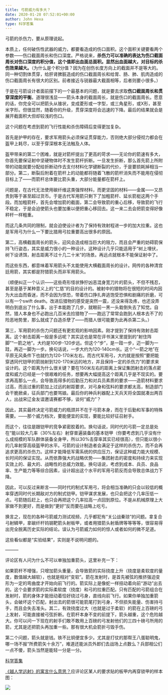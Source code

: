 ```yaml
---
title: 弓箭威力有多大？
date: 2020-01-28 07:52:01+00:00
author: John Hexa
type: 科学答集
---
```

弓箭的杀伤力，要从原理说起。

本质上，任何破伤性武器的威力，都要看造成的伤口面积。这个面积关键要看两个参数——伤口截面周长和伤口深度。严格说来，**杀伤力可以准确的表达为伤口截面周长对伤口深度的积分值，这个值即出血面总面积。显然出血面越大，对目标的杀伤效果越大。**（为什么是个积分值？因为在创伤长度方向上的截面并不是等大的。同一种切割体贯穿，给肝肾脾脏造成的伤口截面周长和给胃、肠、肺、肌肉造成的伤口截面周长有很大的区别。前者接近与锐器最大截面相等，后者则要小很多。）

于是在弓箭设计者面前摆下的一个最基本的问题，就是要去求取**伤口截面周长和贯穿深度的平衡**。道理很浅显——箭头本身的截面周长，就是伤口的截面周长。愿意的话，你完全可以把箭头从锥状，变成菱形或一字型，或三角星形，或X形，甚至米字形。但很显然，随着你的升级，贯穿深度将会迅速的下降。最后的结果就会是展开截面积大但却较浅的伤口。

这个问题在考虑到箭的飞行性能和杀伤障碍后变得更加复杂。

首先是护甲的存在，要求军用箭头必须保证贯穿能力，否则绝大部分侵彻力都会在盔甲上耗尽，以至于穿深根本无法触及人体。

盔甲带来的第二个困难，就是对箭杆提出了更高的苛求——无论你的箭速有多大，你首先要保证射中坚硬物体时不发生箭杆折断。一旦发生折断，那么首先箭上所附带的动能就要分配给折断动作去支付材料化学键断裂的代价，于是要损耗掉相当一部分。第二，断裂后附着在箭杆上的动能都将随着飞散的箭杆消失而不能用在侵彻目标上了——而箭杆总体要比箭头重，大部分能量都在箭杆上。

问题是，在古代无法使用碳纤维这类强悍材料，而更坚固的材料——金属——又昂贵到等于甚至超过货币。于是古代军用箭只剩下了加粗箭杆、延长箭梃这两个手段。而加粗箭杆，首先会增加箭的截面，第二会导致箭的重心后移，导致箭的飞行不稳定，于是会迫使箭头也要加重以便把重心移回去。这一来二去会把箭变得好像秤杆一样粗重。

而这几条共同的限制，就会迫使设计者为了保持有效射程进一步的加大拉重。这也是军用弓为什么一下要比猎用弓拉重要高出很多的原因。

第二，高横截面周长的箭头，迎风会造成相当巨大的阻力，而且会严重的妨碍箭保持飞行姿态，其实是威力很小的一种设计。这种设计几乎只能适用于“树上埋伏，树下设诱饵，射击距离不过十几二十米”的场景。再远点就根本不能保证射中了。

而这些东西，都意味着军用箭头不太能使用大横截面周长的设计。网传的各种清宫廷用箭，其实都是狩猎箭头而非军用箭头。

（顺便纠正一个认识——这些奇形怪状狰狞凶恶混身宽刀片的箭头，不但不残忍，甚至是基于某种意义上的“仁慈”的目的设计的。被射中的猎物将在很短的时间内因为大出血而昏迷，而不会因为惊恐，带着伤口挣扎奔逃饱受恐惧和剧痛的折磨，可以有一个swift death。改进后猎物的感受是突然一震，还没来得及疼，也还没弄明白到底出了什么事，出于本能跑了几步，就眼前一黑一头栽倒失去了知觉。自然，猎人本身也不必跑出几百米去捡猎物了——跑远了常常会跑到人根本去不了的险恶地势里，那么就成了白造杀孽了——而猎人很可能要为此再杀第二头。）

第三，军用箭的杀伤力问题还有更宏观的影响因素。刚才提到了保持有效射击距离。这个射击距离一般是多远呢？其实这也是常在评书演义里提到的“射住阵脚”“一箭之地”。大约是100步-120步远。但这个“步”，是一跬一步，迈一脚为一跬，再迈一脚为一步。换句话说，一步大约为120-140cm长。这个“一箭之地”在平原无风条件下也就约为120-170米左右。而古代军用弓，大约就是按照“要把能穿透同代铠甲的箭抛射到120-170米远的地方，并且保持一定的杀伤力”的要求来设计的。这个距离为什么很关键？要在150米左右的距离上保证集团射击的落点密度和威力已经是一个很艰难的任务，想要再大幅提高这个距离几乎是不现实的。要求再高那么一点，会导致高得多的后勤压力和对兵员素质的要求——造箭材料要求过高，而且过重的箭加上过远的射距要求，对弓身和弦料的要求都太高，制造部门会干脆掀桌，征兵部门也要骂娘。最后你的神兵利器配上天兵天将全国就凑出两百人，出战宋辽金友谊邀请赛都不够，谈何“威力”？

因此，其实最终决定弓箭威力的瓶颈并不在于弓箭本身，而在于后勤和军事的特殊需要。——那个威力档次，要能便宜的实现，要能比较好征召射手。

而这个，往往是跟铠甲的竞争紧密胶着的。换句话说，同时代的弓箭一定总是处在“能以较大几率（30%左右）射穿普遍装备的基本铠甲（你要考虑到几乎没有什么成规模的军队群体装备全身甲，所以30%击穿率其实已经很高），但只能以很小的几率射穿高级盔甲的水平。弓箭的设计制造者会满足于这样的杀伤力，而不会再追求更高的杀伤力。这样才能降低军需系统的供应压力，保证这种威力能大规模、长时间的保证实现。从而依靠强大的战略优势——集团射击的密度和持续力来实现实效上的、最大的、战略性的总威力效能。换句话说，考虑到成本、兵员、良品率、生产能力等等综合因素，设计超出这个水平的军用弓箭反而会导致总体战力下降。

因此，可以反过来断言——同时代的制式军用弓，将会相当准确的只会以较低的概率穿透同时代长期敌对方的制式铠甲。铠甲谋求发展，也只会把这个几率压低一点。弓箭随后赶上，也只会再把这个几率拉高一点回到原位。不是从机械原理上大家做不到更好，而是做到“更好”反而要在战略上吃亏。

换言之，现在的各种弓箭威力测试视频，几乎都犯有“关公战秦琼”的问题。拿复合弓射鳞甲，拿碳纤杆钨钢靶箭头射板甲，或者用猎箭头射盾牌等等等等，很容易得出完全脱离历史实际的结论。误认为弓箭威力如何的惊人或者如何的微不足道。

这些看似都是“实验结果”，实则是不说明问题的。

———

评论区有人问为什么不可以单独加重箭头，这里补充一下：

如果箭杆不增强，只增加箭头重量，会导致箭的实际挠度上升（挠度是柔软度的量度，数值越大越软），也就是相对“变软”。箭在发射时，是首先被弦的推挤强迫变形为一定的弯曲度才开始向前飞行的。箭实际上是像蛇一样扭动着向前“游动”出去的。这个会要求箭的实际柔软度（挠度）和弓的拉重匹配。只有匹配的弓箭组合在发射时，箭的身体才能扭动着恰好绕过弓身，直线向前飞行。如果你单独加重箭头，会破坏这个匹配，射出去的箭很可能箭尾打到弓身，不但损失能量、伤害持弓手，而且会失去准头。其二，有效挠度过大（也就是过于柔软）的箭在上百磅的弓上发射，可能直接被弓弦折断。在箭杆本身不变的前提下，箭头越重，这个危险越大。你可以问一下现在的射手们敢不敢用上百磅的弓发射他们的三四十磅弓所用的箭，尤其是还把箭头再加重一些。那有很大机会箭折弓毁手伤。

第二个问题，箭头就是钱。铁不比铜便宜多少。尤其是打仗的那帮王八蛋聪明鬼，哪一场不报“所费箭矢十余万”，难道还能派员外郎们去战场上点数么？兵部相公们一点不傻，箭头当然是能轻一分是一分。

  


[科学答集](https://zhihu.com/collection/304168613)  


[《越人学远射》的寓言什么意思？](https://www.zhihu.com/question/295727433/answer/552900673)应评论区某人的要求贴的板甲内再穿锁甲的样本图：

![](https://pic4.zhimg.com/50/v2-fb294b988de188c17976c6092002af32_hd.jpg?source=1940ef5c)
